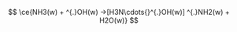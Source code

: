 <Transform :scale=0.8>

$$
\ce{NH3(w) + ^{.}OH(w) ->[H3N\cdots{}^{.}OH(w)] ^{.}NH2(w) + H2O(w)}
$$

</Transform>
